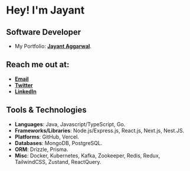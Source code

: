 # Hey! I'm Jayant 

## Software Developer

- My Portfolio: [**Jayant Aggarwal**](https://jayantagg.com/).

## Reach me out at:

- [**Email**](mailto:jayantaggarwal021@gmail.com)
- [**Twitter**](https://x.com/jayantftx)
- [**LinkedIn**](https://linkedin.com/jayant-aggarwal)


## Tools & Technologies

- **Languages**: Java, Javascript/TypeScript, Go.
- **Frameworks/Libraries**: Node.js/Express.js, React.js, Next.js, Nest.JS. 
- **Platforms**: GitHub, Vercel.
- **Databases**: MongoDB, PostgreSQL.
- **ORM**: Drizzle, Prisma.
- **Misc**: Docker, Kubernetes, Kafka, Zookeeper, Redis, Redux, TailwindCSS, Zustand, ReactQuery.




